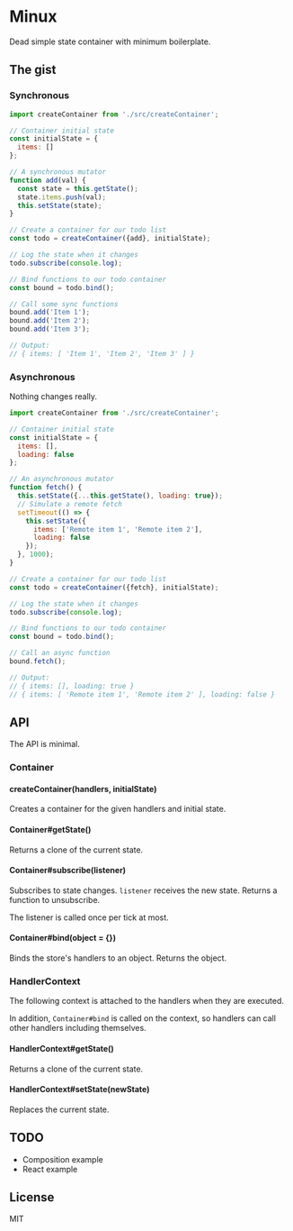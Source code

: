 # Minux

Dead simple state container with minimum boilerplate.

## The gist

### Synchronous

```javascript
import createContainer from './src/createContainer';

// Container initial state
const initialState = {
  items: []
};

// A synchronous mutator
function add(val) {
  const state = this.getState();
  state.items.push(val);
  this.setState(state);
}

// Create a container for our todo list
const todo = createContainer({add}, initialState);

// Log the state when it changes
todo.subscribe(console.log);

// Bind functions to our todo container
const bound = todo.bind();

// Call some sync functions
bound.add('Item 1');
bound.add('Item 2');
bound.add('Item 3');

// Output:
// { items: [ 'Item 1', 'Item 2', 'Item 3' ] }
```

### Asynchronous

Nothing changes really.

```javascript
import createContainer from './src/createContainer';

// Container initial state
const initialState = {
  items: [],
  loading: false
};

// An asynchronous mutator
function fetch() {
  this.setState({...this.getState(), loading: true});
  // Simulate a remote fetch
  setTimeout(() => {
    this.setState({
      items: ['Remote item 1', 'Remote item 2'],
      loading: false
    });
  }, 1000);
}

// Create a container for our todo list
const todo = createContainer({fetch}, initialState);

// Log the state when it changes
todo.subscribe(console.log);

// Bind functions to our todo container
const bound = todo.bind();

// Call an async function
bound.fetch();

// Output:
// { items: [], loading: true }
// { items: [ 'Remote item 1', 'Remote item 2' ], loading: false }
```

## API

The API is minimal.

### Container

#### createContainer(handlers, initialState)

Creates a container for the given handlers and initial state.

#### Container#getState()

Returns a clone of the current state.

#### Container#subscribe(listener)

Subscribes to state changes. `listener` receives the new state. Returns a
function to unsubscribe.

The listener is called once per tick at most.

#### Container#bind(object = {})

Binds the store's handlers to an object. Returns the object.

### HandlerContext

The following context is attached to the handlers when they are executed.

In addition, `Container#bind` is called on the context, so handlers can call
other handlers including themselves.

#### HandlerContext#getState()

Returns a clone of the current state.

#### HandlerContext#setState(newState)

Replaces the current state.

## TODO

* Composition example
* React example

## License

MIT
